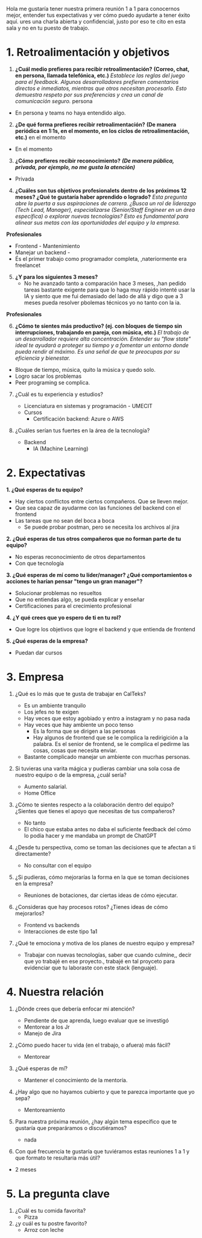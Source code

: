 
Hola me gustaría tener nuestra primera reunión 1 a 1 para conocernos mejor, entender tus expectativas y ver cómo puedo ayudarte a tener éxito aquí. ures una charla abierta y confidencial, justo por eso te cito en esta sala y no en tu puesto de trabajo.

# 1. Retroalimentación y objetivos

1. **¿Cuál medio prefieres para recibir retroalimentación?**
**(Correo, chat, en persona, llamada telefónica, etc.)**
_Establece las reglas del juego para el feedback. Algunos desarrolladores prefieren comentarios directos e inmediatos, mientras que otros necesitan procesarlo. Esto demuestra respeto por sus preferencias y crea un canal de comunicación seguro._
persona

- En persona y teams no haya entendido algo.


2. **¿De qué forma prefieres recibir retroalimentación?**
**(De manera periódica en 1:1s, en el momento, en los ciclos de retroalimentación, etc.)**
en el momento

- En el momento


3. **¿Cómo prefieres recibir reconocimiento?**
**_(De manera pública, privada, por ejemplo, no me gusta la atención)_**
- Privada


4. **¿Cuáles son tus objetivos  profesionalets dentro de los próximos 12 meses? ¿Qué te gustaría haber aprendido o logrado?**
_Esta pregunta abre la puerta a sus aspiraciones de carrera. ¿Busca un rol de liderazgo (Tech Lead, Manager), especializarse (Senior/Staff Engineer en un área específica) o explorar nuevas tecnologías? Esto es fundamental para alinear sus metas con las oportunidades del equipo y la empresa._

**Profesionales**
- Frontend - Mantenimiento 
- Manejar un backend - 
- És el primer trabajo como programador completa, ,nateriormente era freelancet



5. **¿Y para los siguientes 3 meses?**
	- No he avanzado tanto a comparación hace 3 meses, ,han pedido tareas bastante exigente para que lo haga muy rápido intenté usar la IA y siento que me fui demasiado del lado de allá y digo que a 3 meses pueda resolver pbolemas técnicos yo no tanto con la ia. 

**Profesionales**

6. **¿Cómo te sientes más productivo? (ej. con bloques de tiempo sin interrupciones, trabajando en pareja, con música, etc.)**
_El trabajo de un desarrollador requiere alta concentración. Entender su "flow state" ideal te ayudará a proteger su tiempo y a fomentar un entorno donde pueda rendir al máximo. Es una señal de que te preocupas por su eficiencia y bienestar._
- Bloque de tiempo, música, quito la música y quedo solo. 
- Logro sacar los problemas
- Peer programing se complica.

7. ¿Cuál es tu experiencia y estudios?
	-  Licenciatura en sistemas y programación - UMECIT
	- Cursos
		- Certificación backend: Azure o AWS

7. ¿Cuáles serían tus fuertes en la área de la tecnología?
	- Backend
		- IA (Machine Learning)


# 2. Expectativas

**1. ¿Qué esperas de tu equipo?**
- Hay ciertos conflictos entre ciertos compañeros. Que se lleven mejor. 
- Que sea capaz de ayudarme con las funciones del backend con el frontend
- Las tareas que no sean del boca a boca
	- Se puede probar postman, pero se necesita los archivos al jira

**2. ¿Qué esperas de tus otros compañeros que no forman parte de tu equipo?**
- No esperas reconocimiento de otros departamentos
- Con que tecnología 

**3. ¿Qué esperas de mí como tu líder/manager? ¿Qué comportamientos o acciones te harían pensar "tengo un gran manager"?**
- Solucionar problemas no resueltos
- Que no entiendas algo, se pueda explicar y enseñar
- Certificaciones para el crecimiento profesional

**4. ¿Y qué crees que yo espero de ti en tu rol?**
- Que logre los objetivos que logre el backend y que entienda de frontend

**5. ¿Qué esperas de la empresa?**
- Puedan dar cursos


# 3. Empresa
 
1. ¿Qué es lo más que te gusta de trabajar en CalTeks?
	- Es un ambiente tranquilo
	- Los jefes no te exigen
	- Hay veces que estoy agobiado y entro a instagram y no pasa nada
	- Hay veces que hay ambiente un poco tenso
		- Es la forma que se dirigen a las personas
		- Hay algunos de frontend que se le complica la redirigición a la palabra. Es el senior de frontend, se le complica el pedirme las cosas, cosas que necesita enviar. 
	- Bastante complicado manejar un ambiente con mucrhas personas.

2. Si tuvieras una varita mágica y pudieras cambiar una sola cosa de nuestro equipo o de la empresa, ¿cuál sería?
	- Aumento salarial.
	- Home Office

3. ¿Cómo te sientes respecto a la colaboración dentro del equipo? ¿Sientes que tienes el apoyo que necesitas de tus compañeros?
	- No tanto
	- El chico que estaba antes no daba el suficiente feedback del cómo lo podía hacer y me mandaba un prompt de ChatGPT

4. ¿Desde tu perspectiva, como se toman las decisiones que te afectan a ti directamente?
	- No consultar con el equipo

5. ¿Si pudieras, cómo mejorarías la forma en la que se toman decisiones en la empresa?
	- Reuniones de botaciones, dar ciertas ideas de cómo ejecutar.

6. ¿Consideras que hay procesos rotos? ¿Tienes ideas de cómo mejorarlos?
	- Frontend vs backends
	- Interacciones de este tipo 1a1

7. ¿Qué te emociona y motiva de los planes de nuestro equipo y empresa?
	- Trabajar con nuevas tecnologías, saber que cuando culmine,, decir que yo trabajé en ese proyecto., trabajé en tal proyceto para evidenciar que tu laboraste con este stack (lenguaje).

# 4. Nuestra relación

1. ¿Dónde crees que debería enfocar mi atención?
	- Pendiente de que aprenda, luego evaluar que se investigó
	- Mentorear a los Jr
	- Manejo de Jira

2. ¿Cómo puedo hacer tu vida (en el trabajo, o afuera) más fácil?
	- Mentorear

3. ¿Qué esperas de mí?
	- Mantener el conocimiento de la mentoría.

4. ¿Hay algo que no hayamos cubierto y que te parezca importante que yo sepa?
	- Mentoreamiento

5. Para nuestra próxima reunión, ¿hay algún tema específico que te gustaría que preparáramos o discutiéramos?
	 - nada 

6. Con qué frecuencia te gustaría que tuviéramos estas reuniones 1 a 1 y que formato te resultaría más útil?
- 2 meses


# 5. La pregunta clave

1. ¿Cuál es tu comida favorita?
	- Pizza
2. ¿y cuál es tu postre favorito?
	- Arroz con leche


